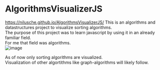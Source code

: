 # AlgorithmsVisualizerJS
https://nilusche.github.io/AlgorithmsVisualizerJS/
This is an algorithms and datastructures project to visualize sorting algorithms. <br>
The purpose of this project was to learn javascript by using it in an already familiar field. <br>
For me that field was algorithms. <br>
![image](https://user-images.githubusercontent.com/73897941/155042789-f71aae34-356f-401d-87c6-d7be65e4ab8f.png)

As of now only sorting algorithms are visualized.<br>
Visualization of other algortithms like graph-algorithms will likely follow. <br>

